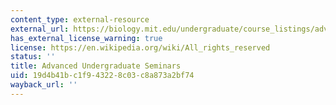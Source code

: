 ```yaml
---
content_type: external-resource
external_url: https://biology.mit.edu/undergraduate/course_listings/advanced_undergraduate_seminars
has_external_license_warning: true
license: https://en.wikipedia.org/wiki/All_rights_reserved
status: ''
title: Advanced Undergraduate Seminars
uid: 19d4b41b-c1f9-4322-8c03-c8a873a2bf74
wayback_url: ''
---
```

